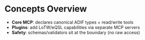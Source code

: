 # Concepts Overview

- **Core MCP**: declares canonical ADIF types + read/write tools
- **Plugins**: add LoTW/eQSL capabilities via separate MCP servers
- **Safety**: schemas/validators sit at the boundary (no raw access)
